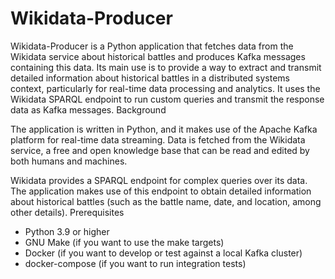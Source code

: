 # Wikidata-Producer

Wikidata-Producer is a Python application that fetches data from the Wikidata service about historical battles and produces Kafka messages containing this data. Its main use is to provide a way to extract and transmit detailed information about historical battles in a distributed systems context, particularly for real-time data processing and analytics. It uses the Wikidata SPARQL endpoint to run custom queries and transmit the response data as Kafka messages.
Background

The application is written in Python, and it makes use of the Apache Kafka platform for real-time data streaming. Data is fetched from the Wikidata service, a free and open knowledge base that can be read and edited by both humans and machines.

Wikidata provides a SPARQL endpoint for complex queries over its data. The application makes use of this endpoint to obtain detailed information about historical battles (such as the battle name, date, and location, among other details).
Prerequisites

* Python 3.9 or higher
* GNU Make (if you want to use the make targets)
* Docker (if you want to develop or test against a local Kafka cluster)
* docker-compose (if you want to run integration tests)
